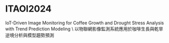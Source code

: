 # ITAOI2024
IoT-Driven Image Monitoring for Coffee Growth and Drought Stress Analysis with Trend Prediction Modeling \\
以物聯網影像監測系統應用於咖啡生長與乾旱逆境分析與模型趨勢預測
